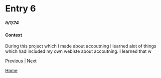 # Entry 6
##### 5/1/24

#### Context 
During this project which I made about accoutning I learned alot of things which had included my own webiste about accoutning. I learned that w

[Previous](entry05.md) | [Next](entry07.md)

[Home](../README.md)
